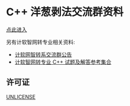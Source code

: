 # C++ 洋葱剥法交流群资料

[点此进入](https://question-board.readthedocs.io/)

另有计软智网转专业相关资料:

- [计软网智转系交流群公告](https://gitee.com/FeignClaims/board)
- [计软智网转专业 C++ 试题及解答参考集合](https://change-major-exam.readthedocs.io/)

## 许可证

[UNLICENSE](UNLICENSE)

